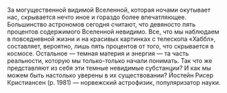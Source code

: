 <!--2024-10-05 15:35:54-->
За могущественной видимой Вселенной, которая ночами окутывает нас, скрывается нечто иное и гораздо более впечатляющее. Большинство астрономов сегодня считают, что девяносто пять процентов содержимого Вселенной невидимо. Все, что мы наблюдаем в повседневной жизни и на красивых картинках с телескопа «Хаббл», составляет, вероятно, лишь пять процентов от того, что скрывается в космосе. Остальное — темная материя и энергия — та часть реальности, которую мы только-только начали понимать. Так что же представляют из себя эти темные невидимые субстанции? И как мы можем быть настолько уверены в их существовании?			Йостейн Рисер Кристиансен (р. 1981) — норвежский астрофизик, популяризатор науки.